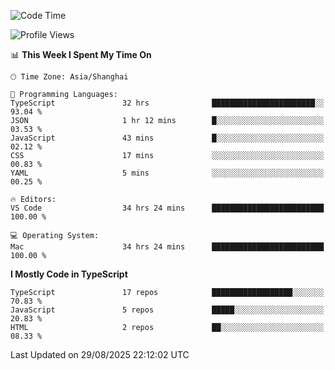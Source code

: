 <!--START_SECTION:waka-->
![Code Time](http://img.shields.io/badge/Code%20Time-8%2C221%20hrs%2039%20mins-blue)

![Profile Views](http://img.shields.io/badge/Profile%20Views-1-blue)

📊 **This Week I Spent My Time On** 

```text
🕑︎ Time Zone: Asia/Shanghai

💬 Programming Languages: 
TypeScript               32 hrs              ███████████████████████░░   93.04 % 
JSON                     1 hr 12 mins        █░░░░░░░░░░░░░░░░░░░░░░░░   03.53 % 
JavaScript               43 mins             █░░░░░░░░░░░░░░░░░░░░░░░░   02.12 % 
CSS                      17 mins             ░░░░░░░░░░░░░░░░░░░░░░░░░   00.83 % 
YAML                     5 mins              ░░░░░░░░░░░░░░░░░░░░░░░░░   00.25 % 

🔥 Editors: 
VS Code                  34 hrs 24 mins      █████████████████████████   100.00 % 

💻 Operating System: 
Mac                      34 hrs 24 mins      █████████████████████████   100.00 % 
```

**I Mostly Code in TypeScript** 

```text
TypeScript               17 repos            ██████████████████░░░░░░░   70.83 % 
JavaScript               5 repos             █████░░░░░░░░░░░░░░░░░░░░   20.83 % 
HTML                     2 repos             ██░░░░░░░░░░░░░░░░░░░░░░░   08.33 % 
```




 Last Updated on 29/08/2025 22:12:02 UTC
<!--END_SECTION:waka-->
